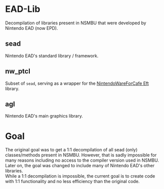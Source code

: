 # EAD-Lib
 Decompilation of libraries present in NSMBU that were developed by Nintendo EAD (now EPD).  

## sead
 Nintendo EAD's standard library / framework.  

## nw_ptcl
 Subset of `sead`, serving as a wrapper for the [NintendoWareForCafe Eft](https://github.com/nw4f/Eft) library.  

## agl
 Nintendo EAD's main graphics library.  

# Goal
 The original goal was to get a 1:1 decompilation of all sead (only) classes/methods present in NSMBU. However, that is sadly impossible for many reasons including no access to the compiler version used in NSMBU.  
 Later on, the goal was changed to include many of Nintendo EAD's other libraries.  
 While a 1:1 decompilation is impossible, the current goal is to create code with 1:1 functionality and no less efficiency than the original code.  
